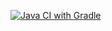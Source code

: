 [![Java CI with Gradle](https://github.com/sputNIK2009PT/aqa-homeworke2.1/actions/workflows/gradle.yml/badge.svg)](https://github.com/sputNIK2009PT/aqa-homeworke2.1/actions/workflows/gradle.yml)
